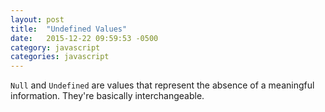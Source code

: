 ```yaml
---
layout: post
title:  "Undefined Values"
date:   2015-12-22 09:59:53 -0500
category: javascript
categories: javascript
---
```


`Null` and `Undefined` are values that represent the absence of a meaningful information. They're basically interchangeable.